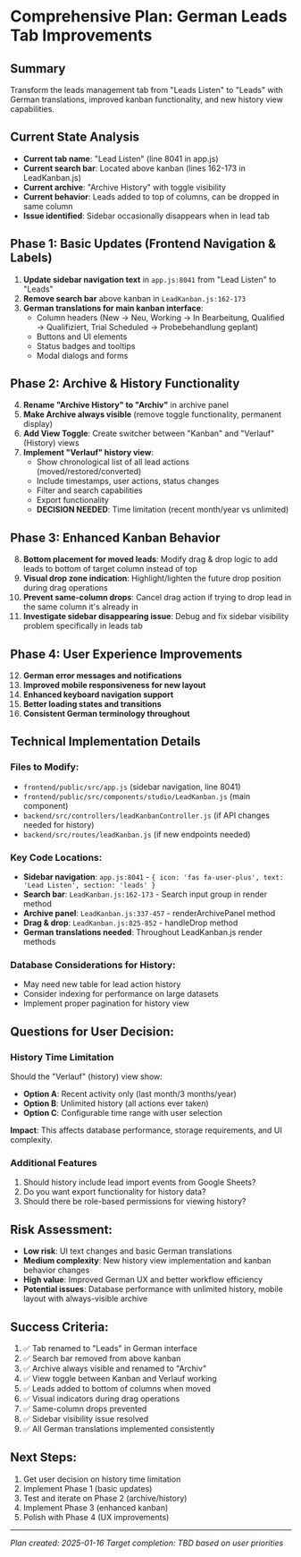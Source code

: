 # Comprehensive Plan: German Leads Tab Improvements

## Summary
Transform the leads management tab from "Leads Listen" to "Leads" with German translations, improved kanban functionality, and new history view capabilities.

## Current State Analysis
- **Current tab name**: "Lead Listen" (line 8041 in app.js)
- **Current search bar**: Located above kanban (lines 162-173 in LeadKanban.js)
- **Current archive**: "Archive History" with toggle visibility
- **Current behavior**: Leads added to top of columns, can be dropped in same column
- **Issue identified**: Sidebar occasionally disappears when in lead tab

## Phase 1: Basic Updates (Frontend Navigation & Labels)
1. **Update sidebar navigation text** in `app.js:8041` from "Lead Listen" to "Leads"
2. **Remove search bar** above kanban in `LeadKanban.js:162-173`
3. **German translations for main kanban interface**:
   - Column headers (New → Neu, Working → In Bearbeitung, Qualified → Qualifiziert, Trial Scheduled → Probebehandlung geplant)
   - Buttons and UI elements
   - Status badges and tooltips
   - Modal dialogs and forms

## Phase 2: Archive & History Functionality  
4. **Rename "Archive History" to "Archiv"** in archive panel
5. **Make Archive always visible** (remove toggle functionality, permanent display)
6. **Add View Toggle**: Create switcher between "Kanban" and "Verlauf" (History) views
7. **Implement "Verlauf" history view**:
   - Show chronological list of all lead actions (moved/restored/converted)
   - Include timestamps, user actions, status changes
   - Filter and search capabilities
   - Export functionality
   - **DECISION NEEDED**: Time limitation (recent month/year vs unlimited)

## Phase 3: Enhanced Kanban Behavior
8. **Bottom placement for moved leads**: Modify drag & drop logic to add leads to bottom of target column instead of top
9. **Visual drop zone indication**: Highlight/lighten the future drop position during drag operations
10. **Prevent same-column drops**: Cancel drag action if trying to drop lead in the same column it's already in
11. **Investigate sidebar disappearing issue**: Debug and fix sidebar visibility problem specifically in leads tab

## Phase 4: User Experience Improvements
12. **German error messages and notifications**
13. **Improved mobile responsiveness for new layout**
14. **Enhanced keyboard navigation support**
15. **Better loading states and transitions**
16. **Consistent German terminology throughout**

## Technical Implementation Details

### Files to Modify:
- `frontend/public/src/app.js` (sidebar navigation, line 8041)
- `frontend/public/src/components/studio/LeadKanban.js` (main component)
- `backend/src/controllers/leadKanbanController.js` (if API changes needed for history)
- `backend/src/routes/leadKanban.js` (if new endpoints needed)

### Key Code Locations:
- **Sidebar navigation**: `app.js:8041` - `{ icon: 'fas fa-user-plus', text: 'Lead Listen', section: 'leads' }`
- **Search bar**: `LeadKanban.js:162-173` - Search input group in render method
- **Archive panel**: `LeadKanban.js:337-457` - renderArchivePanel method
- **Drag & drop**: `LeadKanban.js:825-852` - handleDrop method
- **German translations needed**: Throughout LeadKanban.js render methods

### Database Considerations for History:
- May need new table for lead action history
- Consider indexing for performance on large datasets
- Implement proper pagination for history view

## Questions for User Decision:

### History Time Limitation
Should the "Verlauf" (history) view show:
- **Option A**: Recent activity only (last month/3 months/year)
- **Option B**: Unlimited history (all actions ever taken)  
- **Option C**: Configurable time range with user selection

**Impact**: This affects database performance, storage requirements, and UI complexity.

### Additional Features
1. Should history include lead import events from Google Sheets?
2. Do you want export functionality for history data?
3. Should there be role-based permissions for viewing history?

## Risk Assessment:
- **Low risk**: UI text changes and basic German translations
- **Medium complexity**: New history view implementation and kanban behavior changes
- **High value**: Improved German UX and better workflow efficiency
- **Potential issues**: Database performance with unlimited history, mobile layout with always-visible archive

## Success Criteria:
1. ✅ Tab renamed to "Leads" in German interface
2. ✅ Search bar removed from above kanban
3. ✅ Archive always visible and renamed to "Archiv"
4. ✅ View toggle between Kanban and Verlauf working
5. ✅ Leads added to bottom of columns when moved
6. ✅ Visual indicators during drag operations
7. ✅ Same-column drops prevented
8. ✅ Sidebar visibility issue resolved
9. ✅ All German translations implemented consistently

## Next Steps:
1. Get user decision on history time limitation
2. Implement Phase 1 (basic updates)
3. Test and iterate on Phase 2 (archive/history)
4. Implement Phase 3 (enhanced kanban)
5. Polish with Phase 4 (UX improvements)

---
*Plan created: 2025-01-16*
*Target completion: TBD based on user priorities*